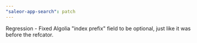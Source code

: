 ```yaml
---
"saleor-app-search": patch
---
```


Regression - Fixed Algolia "index prefix" field to be optional, just like it was before the refcator.
